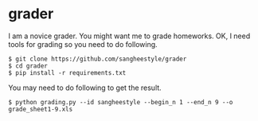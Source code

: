 grader
======

I am a novice grader. You might want me to grade homeworks. OK, I need tools for grading so you need to do following.

```
$ git clone https://github.com/sangheestyle/grader
$ cd grader
$ pip install -r requirements.txt
```

You may need to do following to get the result.
```
$ python grading.py --id sangheestyle --begin_n 1 --end_n 9 --o grade_sheet1-9.xls
```

